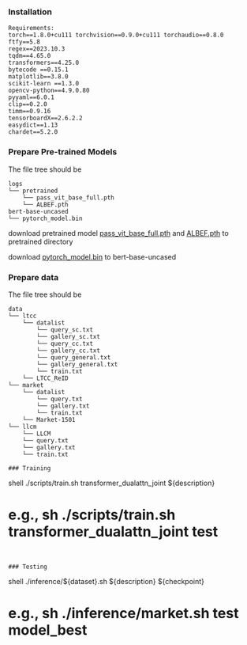 ### Installation
```
Requirements:
torch==1.8.0+cu111 torchvision==0.9.0+cu111 torchaudio==0.8.0
ftfy==5.8
regex==2023.10.3 
tqdm==4.65.0
transformers==4.25.0
bytecode ==0.15.1
matplotlib==3.8.0
scikit-learn ==1.3.0
opencv-python==4.9.0.80
pyyaml==6.0.1
clip==0.2.0
timm==0.9.16
tensorboardX==2.6.2.2
easydict==1.13
chardet==5.2.0
```

### Prepare Pre-trained Models
The file tree should be
```
logs
└── pretrained
    └── pass_vit_base_full.pth
    └── ALBEF.pth
bert-base-uncased
└── pytorch_model.bin
```

download pretrained model [pass_vit_base_full.pth](https://drive.google.com/file/d/1sZUrabY6Lke-BJoxOEviX5ALJ017x4Ft/view) and [ALBEF.pth](https://storage.googleapis.com/sfr-pcl-data-research/ALBEF/ALBEF.pth) to pretrained directory

download [pytorch_model.bin](https://huggingface.co/google-bert/bert-base-uncased/blob/main/pytorch_model.bin) to bert-base-uncased

### Prepare data
The file tree should be
```
data
└── ltcc
    └── datalist
        └── query_sc.txt
        └── gallery_sc.txt
        └── query_cc.txt
        └── gallery_cc.txt
        └── query_general.txt
        └── gallery_general.txt
        └── train.txt
    └── LTCC_ReID
└── market
    └── datalist
        └── query.txt
        └── gallery.txt
        └── train.txt
    └── Market-1501
└── llcm
    └── LLCM
    └── query.txt
    └── gallery.txt
    └── train.txt

### Training

```
shell
./scripts/train.sh transformer_dualattn_joint ${description}
# e.g., sh ./scripts/train.sh transformer_dualattn_joint test
```


### Testing

```
shell
./inference/${dataset}.sh ${description} ${checkpoint}
# e.g., sh ./inference/market.sh test model_best
```